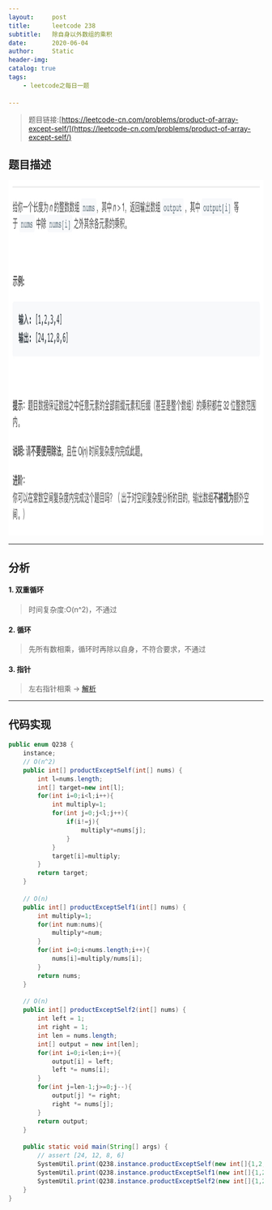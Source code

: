 ```yaml
---
layout:     post
title:      leetcode 238
subtitle:   除自身以外数组的乘积
date:       2020-06-04
author:     Static
header-img: 
catalog: true
tags:
    - leetcode之每日一题
    
---
```


> 题目链接:[https://leetcode-cn.com/problems/product-of-array-except-self/](https://leetcode-cn.com/problems/product-of-array-except-self/)

## 题目描述

<html>
    <img src="/img/leetcode/leetcode-238.png" width="700" height="700" /> 
</html>

---

## 分析

#### 1. 双重循环

> 时间复杂度:O(n^2)，不通过

#### 2. 循环

> 先所有数相乘，循环时再除以自身，不符合要求，不通过

#### 3. 指针

> 左右指针相乘 -> [解析](https://leetcode-cn.com/problems/product-of-array-except-self/solution/chu-zi-shen-yi-wai-shu-zu-de-cheng-ji-by-leetcode-/)

---

## 代码实现

```java
public enum Q238 {
    instance;
    // O(n^2)
    public int[] productExceptSelf(int[] nums) {
        int l=nums.length;
        int[] target=new int[l];
        for(int i=0;i<l;i++){
            int multiply=1;
            for(int j=0;j<l;j++){
                if(i!=j){
                    multiply*=nums[j];
                }
            }
            target[i]=multiply;
        }
        return target;
    }

    // O(n)
    public int[] productExceptSelf1(int[] nums) {
        int multiply=1;
        for(int num:nums){
            multiply*=num;
        }
        for(int i=0;i<nums.length;i++){
            nums[i]=multiply/nums[i];
        }
        return nums;
    }

    // O(n)
    public int[] productExceptSelf2(int[] nums) {
        int left = 1;
        int right = 1;
        int len = nums.length;
        int[] output = new int[len];
        for(int i=0;i<len;i++){
            output[i] = left;
            left *= nums[i];
        }
        for(int j=len-1;j>=0;j--){
            output[j] *= right;
            right *= nums[j];
        }
        return output;
    }

    public static void main(String[] args) {
        // assert [24, 12, 8, 6]
        SystemUtil.print(Q238.instance.productExceptSelf(new int[]{1,2,3,4}));
        SystemUtil.print(Q238.instance.productExceptSelf1(new int[]{1,2,3,4}));
        SystemUtil.print(Q238.instance.productExceptSelf2(new int[]{1,2,3,4}));
    }
}
```